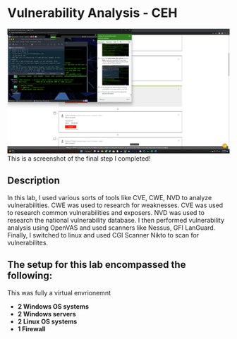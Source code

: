 <h1>Vulnerability Analysis - CEH</h1>


![Image Alt](https://github.com/DannyRRios/CEH-Lab-4/blob/703dcb69c4b0f20a79b49cade8a1a352b423e252/Lab4-1.png)
This is a screenshot of the final step I completed! 

<h2>Description</h2>
In this lab, I used various sorts of tools like CVE, CWE, NVD to analyze vulnerabilities. CWE was used to research for weaknesses. CVE was used to research common vulnerabilities and exposers. NVD was used to research the national vulnerability database. I then performed vulnerability analysis using OpenVAS and used scanners like Nessus, GFI LanGuard. Finally, I switched to linux and used CGI Scanner Nikto to scan for vulnerabilites.
<br />

<h2>The setup for this lab encompassed the following:</h2>
This was fully a virtual envrionemnt

- <b>2 Windows OS systems</b>
- <b>2 Windows servers</b>
- <b>2 Linux OS systems</b>
- <b>1 Firewall</b>

